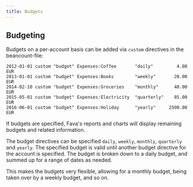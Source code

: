 ```yaml
---
title: Budgets
---
```


## Budgeting

Budgets on a per-account basis can be added via `custom` directives in the
beancount-file:

    2012-01-01 custom "budget" Expenses:Coffee       "daily"         4.00 EUR
    2013-01-01 custom "budget" Expenses:Books        "weekly"       20.00 EUR
    2014-02-10 custom "budget" Expenses:Groceries    "monthly"      40.00 EUR
    2015-05-01 custom "budget" Expenses:Electricity  "quarterly"    85.00 EUR
    2016-06-01 custom "budget" Expenses:Holiday      "yearly"     2500.00 EUR

If budgets are specified, Fava's reports and charts will display remaining budgets
and related information.

The budget directives can be specified `daily`, `weekly`, `monthly`,
`quarterly` and `yearly`. The specified budget is valid until another budget
directive for the account is specified. The budget is broken down to a daily
budget, and summed up for a range of dates as needed.

This makes the budgets very flexible, allowing for a monthly budget,
being taken over by a weekly budget, and so on.
